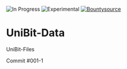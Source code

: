 ![In Progress](https://img.shields.io/badge/UNIBIT-In%20Progress-lightgrey.svg?style=flat-square) 
![Experimental](https://img.shields.io/badge/UNIBIT-Experimental-red.svg?style=flat-square)
[![Bountysource](https://api.bountysource.com/badge/issue?issue_id=48427319)](https://www.bountysource.com/issues/48427319-organizing?utm_source=48427319&utm_medium=shield&utm_campaign=ISSUE_BADGE)

# UniBit-Data
UniBit-Files



 Commit #001-1
